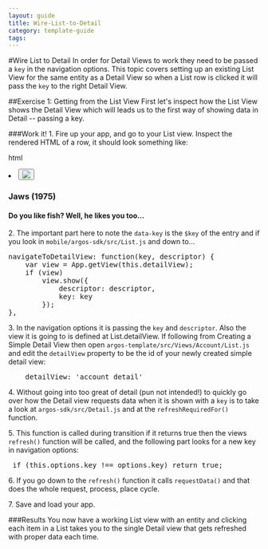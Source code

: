 ---
layout: guide
title: Wire-List-to-Detail
category: template-guide
tags: 
---
#Wire List to Detail
In order for Detail Views to work they need to be passed a `key` in the navigation options. This topic covers setting up an existing List View for the same entity as a Detail View so when a List row is clicked it will pass the `key` to the right Detail View.

##Exercise 1: Getting from the List View
First let's inspect how the List View shows the Detail View which will leads us to the first way of showing data in Detail -- passing a key.

###Work it!
1\. Fire up your app, and go to your List view. Inspect the rendered HTML of a row, it should look something like:

</pre>html
<li data-action="activateEntry" data-key="MOVIE0000001" data-descriptor="Jaws">
    <button data-action="selectEntry" class="list-item-selector button">
        <img src="content/images/icons/OK_24.png" class="icon">
    </button>
    <div class="list-item-content"><h3>Jaws (1975)</h3><h4>Do you like fish? Well, he likes you too...</h4></div>
</li>
</pre>

2\. The important part here to note the `data-key` is the `$key` of the entry and if you look in `mobile/argos-sdk/src/List.js` and down to...

<pre class="brush: js">
navigateToDetailView: function(key, descriptor) {
    var view = App.getView(this.detailView);
    if (view)
        view.show({
            descriptor: descriptor,
            key: key
        });
},
</pre>

3\. In the navigation options it is passing the `key` and `descriptor`. Also the view it is going to is defined at List.detailView. If following from Creating a Simple Detail View then open `argos-template/src/Views/Account/List.js` and edit the `detailView` property to be the id of your newly created simple detail view:

<pre class="brush: js">
    detailView: 'account_detail'
</pre>

4\. Without going into too great of detail (pun not intended!) to quickly go over how the Detail view requests data when it is shown with a `key` is to take a look at `argos-sdk/src/Detail.js` and at the `refreshRequiredFor()` function.

5\. This function is called during transition if it returns true then the views `refresh()` function will be called, and the following part looks for a new key in navigation options:

<pre class="brush: js">
 if (this.options.key !== options.key) return true;
</pre>

6\. If you go down to the `refresh()` function it calls `requestData()` and that does the whole request, process, place cycle.

7\. Save and load your app.

###Results
You now have a working List view with an entity and clicking each item in a List takes you to the single Detail view that gets refreshed with proper data each time.